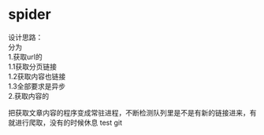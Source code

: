 # spider

设计思路：  
分为  
1.获取url的  
    1.1获取分页链接  
    1.2获取内容也链接   
    1.3全部要求是异步  
2.获取内容的  

把获取文章内容的程序变成常驻进程，不断检测队列里是不是有新的链接进来，有就进行爬取，没有的时候休息
  test git

